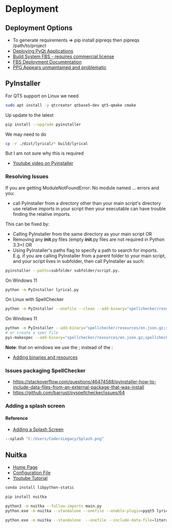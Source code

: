 # Deployment 

## Deployment Options
- To generate requirements => pip install pipreqs then pipreqs /path/to/project
- [Deploying PyQt Applications](https://wiki.python.org/moin/PyQt/Deploying_PyQt_Applications)
- [Build System FBS - requires commercial license](https://build-system.fman.io/pyqt5-tutorial)
- [FBS Deployment Documentation](https://build-system.fman.io/manual/)
- [PPG Appears unmaintained and problematic](https://github.com/runesc/PPG)

## PyInstaller

For QT5 support on Linux we need

```sh
sudo apt install -y qtcreator qtbase5-dev qt5-qmake cmake
```

Up update to the latest

```sh
pip install --upgrade pyinstaller
```

We may need to do

```sh
cp -r ./dist/lyrical/* build/lyrical
```

But I am not sure why this is required

- [Youtube video on Pyinstaller](https://www.youtube.com/watch?v=gI_WXyY-PrA)


### Resolving Issues

If you are getting ModuleNotFoundError: No module named ... errors and you:
- call PyInstaller from a directory other than your main script's directory use relative imports in your script then your executable can have trouble finding the relative imports.

This can be fixed by:

- Calling PyInstaller from the same directory as your main script OR 
- Removing any __init__.py files (empty __init__.py files are not required in Python 3.3+) OR
- Using PyInstaller's paths flag to specify a path to search for imports. E.g. if you are calling PyInstaller from a parent folder to your main script, and your script lives in subfolder, then call PyInstaller as such:

```sh
pyinstaller --paths=subfolder subfolder/script.py.
```

On Windows 11

```sh
python -m PyInstaller lyrical.py
```

On Linux with SpellChecker

```sh
python -m PyInstaller --onefile --clean --add-binary="spellchecker/resources/en.json.gz:spellchecker/resources" --splash "splash.png" main.py
```

On Windows 11


```sh
python -m PyInstaller --add-binary="spellchecker/resources/en.json.gz;spellchecker/resources" main.py
# or create a spec file
pyi-makespec --add-binary="spellchecker/resources/en.json.gz;spellchecker/resources" main.py
```

__Note__: that on windows we use the ; instead of the :

- [Adding binaries and resources](https://plainenglish.io/blog/packaging-data-files-to-pyinstaller-binaries-6ed63aa20538)

### Issues packaging SpellChecker

- https://stackoverflow.com/questions/46474588/pyinstaller-how-to-include-data-files-from-an-external-package-that-was-install
- https://github.com/barrust/pyspellchecker/issues/64

### Adding a splash screen

#### Reference

- [Adding a Splash Screen](https://coderslegacy.com/python/splash-screen-for-pyinstaller-exe/https://coderslegacy.com/python/splash-screen-for-pyinstaller-exe/)

```sh
--splash "C:/Users/CodersLegacy/Splash.png"
```



## Nuitka

- [Home Page](https://www.nuitka.net/)
- [Configuration File](https://nuitka.net/doc/nuitka-package-config.html#where-else-to-look)
- [Youtube Tutorial](https://www.youtube.com/watch?v=JiXGo_sgsH8)

```sh
conda install libpython-static
```

```sh
pip install nuitka
```


```sh
python3 -m nuitka --follow-imports main.py
python.exe -m nuitka --standalone --onefile --enable-plugin=pyqt5 lyrical.py
```

```sh
python.exe -m nuitka --standalone  --onefile --include-data-file=literary_resources/*.json=./literary_resources/ --include-data-file=resources/*.gz=./spellchecker/resources/  --enable-plugin=pyqt5 lyrical.py
```

